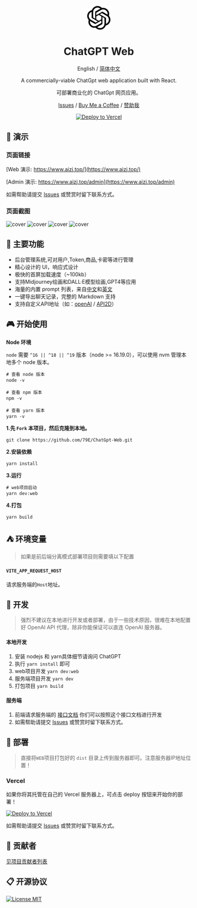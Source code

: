 <div align="center">
<img src="./src/assets/openai.svg" style="width:64px;height:64px;margin:0 32px" alt="icon"/>

<h1 align="center">ChatGPT Web</h1>

English / [简体中文](https://github.com/79E/ChatGpt-Web/blob/master/README-CN.md)

A commercially-viable ChatGpt web application built with React.

可部署商业化的 ChatGpt 网页应用。

[Issues](https://github.com/79E/ChatGPT-Web/issues) / [Buy Me a Coffee](https://www.buymeacoffee.com/beggar) / [赞助我](https://files.catbox.moe/o0znrg.JPG)

[![Deploy to Vercel](https://vercel.com/button)](https://vercel.com/import/project?template=StarNGK/GPT)

</div>

## 🐶 演示
### 页面链接
[Web 演示: https://www.aizj.top/](https://www.aizj.top/)

[Admin 演示: https://www.aizj.top/admin](https://www.aizj.top/admin)

如需帮助请提交 [Issues](https://github.com/79E/ChatGPT-Web/issues) 或赞赏时留下联系方式。

### 页面截图

![cover](https://files.catbox.moe/tp963e.png)
![cover](https://files.catbox.moe/y5avbx.png)
![cover](https://files.catbox.moe/k16jsz.png)
![cover](https://files.catbox.moe/8o5oja.png)

## 🤖 主要功能

- 后台管理系统,可对用户,Token,商品,卡密等进行管理
- 精心设计的 UI，响应式设计
- 极快的首屏加载速度（~100kb）
- 支持Midjourney绘画和DALL·E模型绘画,GPT4等应用
- 海量的内置 prompt 列表，来自[中文](https://github.com/PlexPt/awesome-chatgpt-prompts-zh)和[英文](https://github.com/f/awesome-chatgpt-prompts)
- 一键导出聊天记录，完整的 Markdown 支持
- 支持自定义API地址（如：[openAI](https://api.openai.com) / [API2D](https://api2d.com/r/192767)）

## 🎮 开始使用
**Node 环境**

`node` 需要 `^16 || ^18 || ^19` 版本（node >= 16.19.0），可以使用 nvm 管理本地多个 node 版本。

```
# 查看 node 版本
node -v

# 查看 npm 版本
npm -v

# 查看 yarn 版本
yarn -v

```

**1.先 `Fork` 本项目，然后克隆到本地。**
```
git clone https://github.com/79E/ChatGpt-Web.git
```

**2.安装依赖**
```
yarn install
```

**3.运行**
```
# web项目启动
yarn dev:web
```

**4.打包**
```
yarn build
```

## ⛺️ 环境变量

> 如果是前后端分离模式部署项目则需要填以下配置

#### `VITE_APP_REQUEST_HOST` 

请求服务端的`Host`地址。

## 🚧 开发

> 强烈不建议在本地进行开发或者部署，由于一些技术原因，很难在本地配置好 OpenAI API 代理，除非你能保证可以直连 OpenAI 服务器。

#### 本地开发

1. 安装 nodejs 和 yarn具体细节请询问 ChatGPT
2. 执行 `yarn install` 即可
3. web项目开发 `yarn dev:web`
4. 服务端项目开发 `yarn dev`
5. 打包项目 `yarn build`

#### 服务端

1. 前端请求服务端的 [接口文档](https://console-docs.apipost.cn/preview/38826c52f656ef05/044846bd536b67bb) 你们可以按照这个接口文档进行开发
2. 如需帮助请提交 [Issues](https://github.com/79E/ChatGPT-Web/issues) 或赞赏时留下联系方式。

## 🎯 部署
> 直接将`WEB`项目打包好的 `dist` 目录上传到服务器即可。注意服务器IP地址位置！

### Vercel
如果你将其托管在自己的 Vercel 服务器上，可点击 deploy 按钮来开始你的部署！

[![Deploy to Vercel](https://vercel.com/button)](https://vercel.com/import/project?template=https://github.com/79E/ChatGpt-Web)

如需帮助请提交 [Issues](https://github.com/79E/ChatGPT-Web/issues) 或赞赏时留下联系方式。

## 🧘 贡献者

[见项目贡献者列表](https://github.com/79E/ChatGPT-Web/graphs/contributors)

## 📋 开源协议

[![License MIT](https://img.shields.io/badge/License-MIT-brightgreen.svg)](https://github.com/79E/ChatGpt-Web/blob/master/license)
